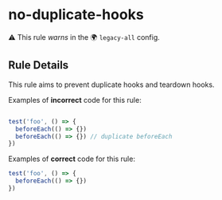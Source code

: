 # no-duplicate-hooks

⚠️ This rule _warns_ in the 🌍 `legacy-all` config.

<!-- end auto-generated rule header -->

## Rule Details

This rule aims to prevent duplicate hooks and teardown hooks.

Examples of **incorrect** code for this rule:

```ts

test('foo', () => {
  beforeEach(() => {})
  beforeEach(() => {}) // duplicate beforeEach
})
```

Examples of **correct** code for this rule:

```ts
test('foo', () => {
  beforeEach(() => {})
})
```

